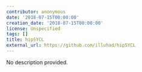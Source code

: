 ```yaml
---
contributor: anonymous
date: '2018-07-15T00:00:00'
creation_date: '2018-07-15T00:00:00'
license: Unspecified
tags: []
title: hipSYCL
external_url: https://github.com/illuhad/hipSYCL
---
```


No description provided.
